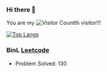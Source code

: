 ### Hi there 👋

You are my ![Visitor Count](https://profile-counter.glitch.me/BinL233/count.svg)th visitor!!!

[![Top Langs](https://github-readme-stats.vercel.app/api/top-langs/?username=BinL233)](https://github.com/BinL233/github-readme-stats)

### BinL [Leetcode](https://leetcode.cn/u/binl233/)

* Problem Solved: 130
